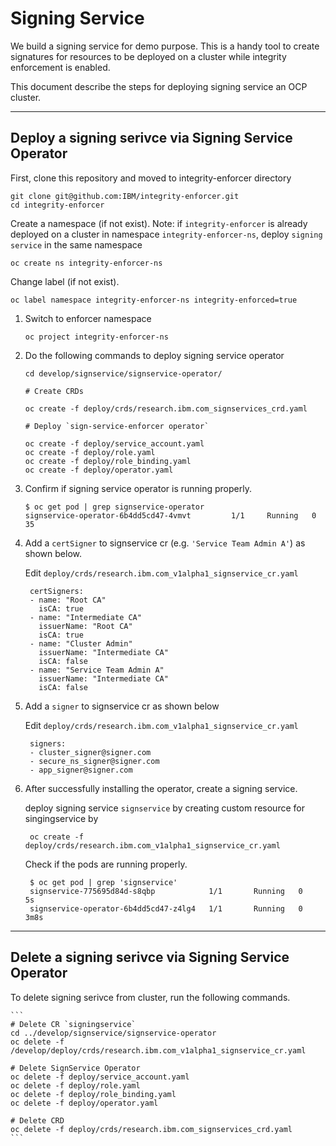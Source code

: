 # Signing Service
We build a signing service for demo purpose. This is a handy tool to create signatures for resources to be deployed on a cluster while integrity enforcement is enabled. 

This document describe the steps for deploying signing service an OCP cluster.

---

## Deploy a signing serivce via Signing Service Operator

First, clone this repository and moved to integrity-enforcer directory

```
git clone git@github.com:IBM/integrity-enforcer.git
cd integrity-enforcer
```

Create a namespace (if not exist).
Note: if `integrity-enforcer` is already deployed on a cluster in namespace `integrity-enforcer-ns`,   deploy `signing service` in the same namespace

```
oc create ns integrity-enforcer-ns
```

Change label (if not exist).

```
oc label namespace integrity-enforcer-ns integrity-enforced=true
```

1. Switch to enforcer namespace

    ```
    oc project integrity-enforcer-ns
    ```
2. Do the following commands to deploy signing service operator   

    ```
    cd develop/signservice/signservice-operator/
    
    # Create CRDs
    
    oc create -f deploy/crds/research.ibm.com_signservices_crd.yaml  
    
    # Deploy `sign-service-enforcer operator`    

    oc create -f deploy/service_account.yaml 
    oc create -f deploy/role.yaml 
    oc create -f deploy/role_binding.yaml 
    oc create -f deploy/operator.yaml
    
    ```
3. Confirm if signing service operator is running properly. 

    ```
    $ oc get pod | grep signservice-operator
    signservice-operator-6b4dd5cd47-4vmvt         1/1     Running   0          35
    ```
4. Add a `certSigner` to signservice cr (e.g. `'Service Team Admin A'`) as shown below.

   Edit `deploy/crds/research.ibm.com_v1alpha1_signservice_cr.yaml`
   
   ```
    certSigners:
    - name: "Root CA"
      isCA: true
    - name: "Intermediate CA"
      issuerName: "Root CA"
      isCA: true
    - name: "Cluster Admin"
      issuerName: "Intermediate CA"
      isCA: false
    - name: "Service Team Admin A"
      issuerName: "Intermediate CA"
      isCA: false
   ```
5. Add a `signer` to signservice cr as shown below

   Edit `deploy/crds/research.ibm.com_v1alpha1_signservice_cr.yaml`
   
   ```
    signers:
    - cluster_signer@signer.com
    - secure_ns_signer@signer.com
    - app_signer@signer.com
   ```
   
5. After successfully installing the operator, create a signing service.

    deploy signing service `signservice` by creating custom resource for singingservice by
   ```
    oc create -f deploy/crds/research.ibm.com_v1alpha1_signservice_cr.yaml
   ```
    
    Check if the pods are running properly. 
   ```
    $ oc get pod | grep 'signservice'
    signservice-775695d84d-s8qbp            1/1       Running   0          5s
    signservice-operator-6b4dd5cd47-z4lg4   1/1       Running   0          3m8s
   ```
---

## Delete a signing serivce via Signing Service Operator
   To delete signing serivce from cluster, run the following commands.
    
    ```
    # Delete CR `signingservice` 
    cd ../develop/signservice/signservice-operator
    oc delete -f /develop/deploy/crds/research.ibm.com_v1alpha1_signservice_cr.yaml 

    # Delete SignService Operator    
    oc delete -f deploy/service_account.yaml
    oc delete -f deploy/role.yaml
    oc delete -f deploy/role_binding.yaml
    oc delete -f deploy/operator.yaml

    # Delete CRD
    oc delete -f deploy/crds/research.ibm.com_signservices_crd.yaml
    ```
